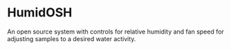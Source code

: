 # HumidOSH
An open source system with controls for relative humidity and fan speed for adjusting samples to a desired water activity.
